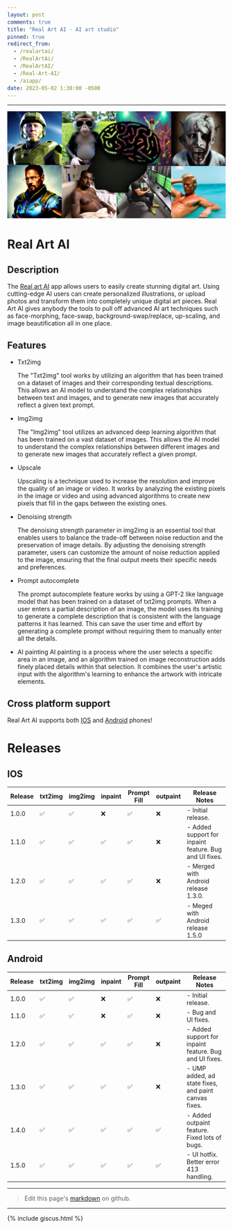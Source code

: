 ```yaml
---
layout: post
comments: true
title: "Real Art AI - AI art studio"
pinned: true
redirect_from:
  - /realartai/
  - /RealArtAi/
  - /RealArtAI/
  - /Real-Art-AI/
  - /aiapp/
date: 2023-05-02 1:30:00 -0500
---
```

---

<p align="center">
  <img src="https://raw.githubusercontent.com/JakeTurner616/JakeTurner616.github.io/main/assets/img/banner.png" alt="banner"/>
</p>

# Real Art AI

## Description
<p>The <a id="appLink" href="#">Real art AI</a> app allows users to easily create stunning digital art. Using cutting-edge AI users can create personalized illustrations, or upload photos and transform them into completely unique digital art pieces. Real Art AI gives anybody the tools to pull off advanced AI art techniques such as face-morphing, face-swap, background-swap/replace, up-scaling, and image beautification all in one place.</p>

## Features

- Txt2img

  The "Txt2img" tool works by utilizing an algorithm that has been trained on a dataset of images and their corresponding textual descriptions. This allows an AI model to understand the complex relationships between text and images, and to generate new images that accurately reflect a given text prompt.

- Img2img

  The "Img2img" tool utilizes an advanced deep learning algorithm that has been trained on a vast dataset of images. This allows the AI model to understand the complex relationships between different images and to generate new images that accurately reflect a given prompt. 

- Upscale

  Upscaling is a technique used to increase the resolution and improve the quality of an image or video. It works by analyzing the existing pixels in the image or video and using advanced algorithms to create new pixels that fill in the gaps between the existing ones. 

- Denoising strength

  The denoising strength parameter in img2img is an essential tool that enables users to balance the trade-off between noise reduction and the preservation of image details. By adjusting the denoising strength parameter, users can customize the amount of noise reduction applied to the image, ensuring that the final output meets their specific needs and preferences.

- Prompt autocomplete

  The prompt autocomplete feature works by using a GPT-2 like language model that has been trained on a dataset of txt2img prompts. When a user enters a partial description of an image, the model uses its training to generate a complete description that is consistent with the language patterns it has learned. This can save the user time and effort by generating a complete prompt without requiring them to manually enter all the details.

- AI painting
  AI painting is a process where the user selects a specific area in an image, and an algorithm trained on image reconstruction adds finely placed details within that selection. It combines the user's artistic input with the algorithm's learning to enhance the artwork with intricate elements.

## Cross platform support
Real Art AI supports both [IOS](https://apps.apple.com/us/app/real-art-ai/id6449267914) and [Android](https://play.google.com/store/apps/details?id=org.serverboi.RealArtAI) phones!

<script>
  var userAgent = navigator.userAgent || navigator.vendor || window.opera;
  
  if (/android/i.test(userAgent)) {
    // Android
    document.getElementById("appLink").href = "https://play.google.com/store/apps/details?id=org.serverboi.RealArtAI";
  } else if (/iPad|iPhone|iPod/.test(userAgent) && !window.MSStream) {
    // iOS
    document.getElementById("appLink").href = "https://apps.apple.com/us/app/real-art-ai/id6449267914";
  } else {
    // Default to iOS link
    document.getElementById("appLink").href = "https://apps.apple.com/us/app/real-art-ai/id6449267914";
  }

</script>

# Releases

## IOS

| Release | txt2img | img2img | inpaint | Prompt Fill | outpaint | Release Notes                                   |
|---------|---------|---------|---------|-------------|----------|-------------------------------------------------|
| 1.0.0   | ✅      | ✅      | ❌      | ✅          | ❌       | - Initial release.                              |
| 1.1.0   | ✅      | ✅      | ✅      | ✅          | ❌       | - Added support for inpaint feature. Bug and UI fixes. |
| 1.2.0   | ✅      | ✅      | ✅      | ✅          | ❌       | - Merged with Android release 1.3.0.             |
| 1.3.0   | ✅      | ✅      | ✅      | ✅          | ✅       | - Meged with Android release 1.5.0   |

<!--- 

-->

## Android

| Release | txt2img | img2img | inpaint | Prompt Fill | outpaint | Release Notes                                   |
|---------|---------|---------|---------|-------------|----------|-------------------------------------------------|
| 1.0.0   | ✅      | ✅      | ❌      | ✅          | ❌       | - Initial release.                              |
| 1.1.0   | ✅      | ✅      | ❌      | ✅          | ❌       | - Bug and UI fixes.                             |
| 1.2.0   | ✅      | ✅      | ✅      | ✅          | ❌       | - Added support for inpaint feature. Bug and UI fixes. |
| 1.3.0   | ✅      | ✅      | ✅      | ✅          | ❌       | - UMP added, ad state fixes, and paint canvas fixes. |
| 1.4.0   | ✅      | ✅      | ✅      | ✅          | ✅       | - Added outpaint feature. Fixed lots of bugs.   |
| 1.5.0   | ✅      | ✅      | ✅      | ✅          | ✅       | - UI hotfix. Better error 413 handling.   |


---

> Edit this page's <a href="https://github.com/JakeTurner616/JakeTurner616.github.io/blob/main/{{page.path}}">markdown</a> on github.

---

{% include giscus.html %}
